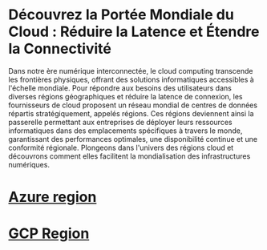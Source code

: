 # Découvrez la Portée Mondiale du Cloud : Réduire la Latence et Étendre la Connectivité

Dans notre ère numérique interconnectée, le cloud computing transcende les frontières physiques, offrant des solutions informatiques accessibles à l'échelle mondiale. Pour répondre aux besoins des utilisateurs dans diverses régions géographiques et réduire la latence de connexion, les fournisseurs de cloud proposent un réseau mondial de centres de données répartis stratégiquement, appelés régions. Ces régions deviennent ainsi la passerelle permettant aux entreprises de déployer leurs ressources informatiques dans des emplacements spécifiques à travers le monde, garantissant des performances optimales, une disponibilité continue et une conformité régionale. Plongeons dans l'univers des régions cloud et découvrons comment elles facilitent la mondialisation des infrastructures numériques.

# [Azure region](https://gist.github.com/ausfestivus/04e55c7d80229069bf3bc75870630ec8)

# [GCP Region](https://cloud.google.com/compute/docs/regions-zones?hl=fr)